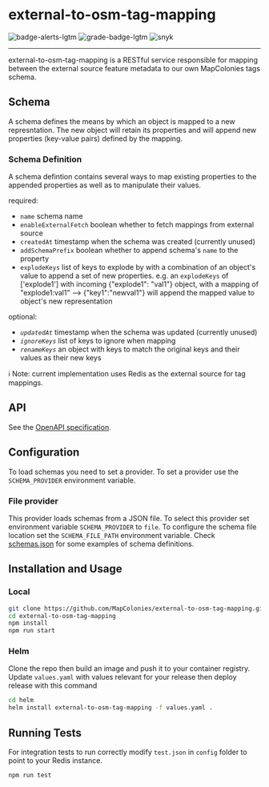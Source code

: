 # external-to-osm-tag-mapping

![badge-alerts-lgtm](https://img.shields.io/lgtm/alerts/github/MapColonies/external-to-osm-tag-mapping?style=for-the-badge)
![grade-badge-lgtm](https://img.shields.io/lgtm/grade/javascript/github/MapColonies/external-to-osm-tag-mapping?style=for-the-badge)
![snyk](https://img.shields.io/snyk/vulnerabilities/github/MapColonies/external-to-osm-tag-mapping?style=for-the-badge)

---

external-to-osm-tag-mapping is a RESTful service responsible for mapping between the external source feature metadata to our own MapColonies tags schema.

## Schema

A schema defines the means by which an object is mapped to a new represntation. The new object will retain its properties and will append new properties (key-value pairs) defined by the mapping.

### Schema Definition

A schema defintion contains several ways to map existing properties to the appended properties as well as to manipulate their values.

required:
* `name` schema name
* `enableExternalFetch` boolean whether to fetch mappings from external source
* `createdAt` timestamp when the schema was created (currently unused)
* `addSchemaPrefix` boolean whether to append schema's `name` to the property
* `explodeKeys` list of keys to explode by with a combination of an object's value to append a set of new properties. e.g. an `explodeKeys` of ['explode1'] with incoming {"explode1": "val1"} object, with a mapping of "explode1:val1" --> {"key1":"newval1"} will append the mapped value to object's new representation

optional:
* *`updatedAt`* timestamp when the schema was updated (currently unused)
* *`ignoreKeys`* list of keys to ignore when mapping
* *`renameKeys`* an object with keys to match the original keys and their values as their new keys

:information_source: Note: current implementation uses Redis as the external source for tag mappings.

## API

See the [OpenAPI specification](/openapi3.yaml).

## Configuration

To load schemas you need to set a provider.
To set a provider use the `SCHEMA_PROVIDER` environment variable.

### File provider

This provider loads schemas from a JSON file.
To select this provider set environment variable  `SCHEMA_PROVIDER` to `file`.
To configure the schema file location set the `SCHEMA_FILE_PATH` environment variable.
Check [schemas.json](/schemas.json) for some examples of schema definitions.

## Installation and Usage

### Local

```bash
git clone https://github.com/MapColonies/external-to-osm-tag-mapping.git
cd external-to-osm-tag-mapping
npm install
npm run start
```

### Helm

Clone the repo then build an image and push it to your container registry. Update `values.yaml` with values relevant for your release then deploy release with this command

```bash
cd helm
helm install external-to-osm-tag-mapping -f values.yaml .
```

## Running Tests

For integration tests to run correctly modify `test.json` in `config` folder to point to your Redis instance.

```bash
npm run test
```